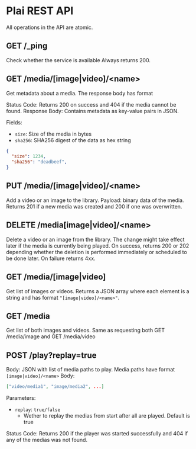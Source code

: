 # Plai REST API

All operations in the API are atomic.

## GET /_ping
Check whether the service is available
Always returns 200.

## GET /media/\[image|video\]/\<name\>
Get metadata about a media. The response body has format

Status Code:
Returns 200 on success and 404 if the media cannot be found.
Response Body:
Contains metadata as key-value pairs in JSON.

Fields:
- `size`: Size of the media in bytes
- `sha256`: SHA256 digest of the data as hex string
```JSON
{
  "size": 1234,
  "sha256": "deadbeef",
}
```

## PUT /media/\[image|video\]/\<name\>
Add a video or an image to the library.
Payload: binary data of the media.
Returns 201 if a new media was created and 200 if one was overwritten.

## DELETE /media\[image|video\]/\<name\>
Delete a video or an image from the library.
The change might take effect later if the media is currently being played.
On success, returns 200 or 202 depending whether the deletion is performed immediately or scheduled to be done later.
On failure returns 4xx.

## GET /media/\[image|video\]
Get list of images or videos.
Returns a JSON array where each element is a string and has format `"[image|video]/<name>"`.

## GET /media
Get list of both images and videos. Same as requesting both GET /media/image and GET /media/video

## POST /play?replay=true
Body: JSON with list of media paths to play.
Media paths have format `[image|video]/<name>`
Body:
```JSON
["video/media1", "image/media2", ...]
```

Parameters:
- `replay`: `true/false`
    - Wether to replay the medias from start after all are played. Default is true

Status Code:
Returns 200 if the player was started successfully and 404 if any of the medias was not found.

